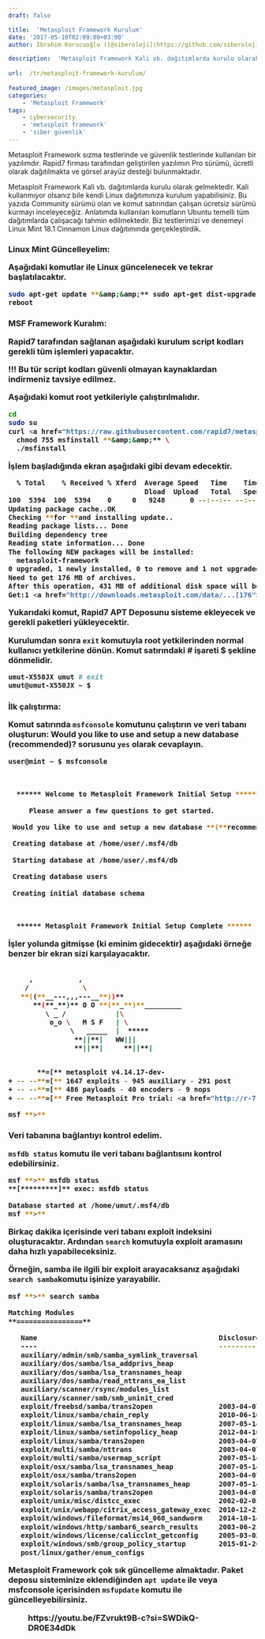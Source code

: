 ```yaml
---
draft: false

title:  'Metasploit Framework Kurulum'
date: '2017-05-10T02:09:00+03:00'
author: İbrahim Korucuoğlu ([@siberoloji](https://github.com/siberoloji))

description:  'Metasploit Framework Kali vb. dağıtımlarda kurulu olarak gelmektedir. Kali kullanmıyor olsanız bile kendi Linux dağıtımınıza kurulum yapabilisiniz. Bu yazıda Community sürümü olan ve komut satırından çalışan ücretsiz sürümü kurmayı inceleyeceğiz. Anlatımda kullanılan komutların Ubuntu temelli tüm dağıtımlarda çalışacağı tahmin edilmektedir. Biz testlerimizi ve denemeyi Linux Mint 18.1 Cinnamon Linux dağıtımında gerçekleştirdik.' 
 
url:  /tr/metasploit-framework-kurulum/
 
featured_image: /images/metasploit.jpg
categories:
    - 'Metasploit Framework'
tags:
    - cybersecurity
    - 'metasploit framework'
    - 'siber güvenlik'
---
```



Metasploit Framework sızma testlerinde ve güvenlik testlerinde kullanılan bir yazılımdır. Rapid7 firması tarafından geliştirilen yazılımın Pro sürümü, ücretli olarak dağıtılmakta ve görsel arayüz desteği bulunmaktadır.



Metasploit Framework Kali vb. dağıtımlarda kurulu olarak gelmektedir. Kali kullanmıyor olsanız bile kendi Linux dağıtımınıza kurulum yapabilisiniz. Bu yazıda Community sürümü olan ve komut satırından çalışan ücretsiz sürümü kurmayı inceleyeceğiz. Anlatımda kullanılan komutların Ubuntu temelli tüm dağıtımlarda çalışacağı tahmin edilmektedir. Biz testlerimizi ve denemeyi Linux Mint 18.1 Cinnamon Linux dağıtımında gerçekleştirdik.



<h3 class="wp-block-heading" id="linux-mint-güncelleyelim">Linux Mint Güncelleyelim:



Aşağıdaki komutlar ile Linux güncelenecek ve tekrar başlatılacaktır.


```bash
sudo apt-get update **&amp;&amp;** sudo apt-get dist-upgrade -y
reboot
```



<h3 class="wp-block-heading" id="msf-framework-kuralım">MSF Framework Kuralım:



Rapid7 tarafından sağlanan aşağıdaki kurulum script kodları gerekli tüm işlemleri yapacaktır.



**!!!** Bu tür script kodları güvenli olmayan kaynaklardan indirmeniz tavsiye edilmez.



Aşağıdaki komut root yetkileriyle çalıştırılmalıdır.


```bash
cd
sudo su
curl <a href="https://raw.githubusercontent.com/rapid7/metasploit-omnibus/master/config/templates/metasploit-framework-wrappers/msfupdate.erb">https://raw.githubusercontent.com/rapid7/metasploit-omnibus/master/config/templates/metasploit-framework-wrappers/msfupdate.erb</a> **>** msfinstall **&amp;&amp;** \
  chmod 755 msfinstall **&amp;&amp;** \
  ./msfinstall
```



İşlem başladığında ekran aşağıdaki gibi devam edecektir.


```bash
  % Total    % Received % Xferd  Average Speed   Time    Time     Time  Current
                                 Dload  Upload   Total   Spent    Left  Speed
100  5394  100  5394    0     0   9248      0 --:--:-- --:--:-- --:--:--  9252
Updating package cache..OK
Checking **for **and installing update..
Reading package lists... Done
Building dependency tree       
Reading state information... Done
The following NEW packages will be installed:
  metasploit-framework
0 upgraded, 1 newly installed, 0 to remove and 1 not upgraded.
Need to get 176 MB of archives.
After this operation, 431 MB of additional disk space will be used.
Get:1 <a href="http://downloads.metasploit.com/data/...[176">http://downloads.metasploit.com/data/...[176</a> MB]

```



Yukarıdaki komut, Rapid7 APT Deposunu sisteme ekleyecek ve gerekli paketleri yükleyecektir.



Kurulumdan sonra `exit` komutuyla root yetkilerinden normal kullanıcı yetkilerine dönün. Komut satırındaki # işareti $ şekline dönmelidir.


```bash
umut-X550JX umut # exit
umut@umut-X550JX ~ $
```



<h3 class="wp-block-heading" id="i̇lk-çalıştırma">İlk çalıştırma:



Komut satırında `msfconsole` komutunu çalıştırın ve veri tabanı oluşturun: **Would you like to use and setup a new database (recommended)?** sorusunu `yes` olarak cevaplayın.


```bash
user@mint ~ $ msfconsole

 

  ****** Welcome to Metasploit Framework Initial Setup ******

     Please answer a few questions to get started.

 Would you like to use and setup a new database **(**recommended**)**? yes

 Creating database at /home/user/.msf4/db

 Starting database at /home/user/.msf4/db

 Creating database users

 Creating initial database schema

 

  ****** Metasploit Framework Initial Setup Complete ******

```



İşler yolunda gitmişse (ki eminim gidecektir) aşağıdaki örneğe benzer bir ekran sizi karşılayacaktır.


```bash
                                                  
     ,           ,
    /             \
   **((**__---,,,---__**))**
      **(**_**)** O O **(**_**)**_________
         \ _ /            |\
          o_o \   M S F   | \
               \   _____  |  *****
                **||**|   WW|||
                **||**|     **||**|


       **=[** metasploit v4.14.17-dev-                        **]**
+ -- --**=[** 1647 exploits - 945 auxiliary - 291 post        **]**
+ -- --**=[** 486 payloads - 40 encoders - 9 nops             **]**
+ -- --**=[** Free Metasploit Pro trial: <a href="http://r-7.co/trymsp">http://r-7.co/trymsp</a> **]**

msf **>** 
```



<h3 class="wp-block-heading" id="veri-tabanına-bağlantıyı-kontrol-edelim">Veri tabanına bağlantıyı kontrol edelim.



`msfdb status` komutu ile veri tabanı bağlantısını kontrol edebilirsiniz.


```bash
msf **>** msfdb status
**[*********]** exec: msfdb status

Database started at /home/umut/.msf4/db
msf **>** 
```



Birkaç dakika içerisinde veri tabanı exploit indeksini oluşturacaktır. Ardından `search` komutuyla exploit aramasını daha hızlı yapabileceksiniz.



Örneğin, samba ile ilgili bir exploit arayacaksanız aşağıdaki `search samba`komutu işinize yarayabilir.


```bash
msf **>** search samba

Matching Modules
**================**

   Name                                            Disclosure Date  Rank       Description
   ----                                            ---------------  ----       -----------
   auxiliary/admin/smb/samba_symlink_traversal                      normal     Samba Symlink Directory Traversal
   auxiliary/dos/samba/lsa_addprivs_heap                            normal     Samba lsa_io_privilege_set Heap Overflow
   auxiliary/dos/samba/lsa_transnames_heap                          normal     Samba lsa_io_trans_names Heap Overflow
   auxiliary/dos/samba/read_nttrans_ea_list                         normal     Samba read_nttrans_ea_list Integer Overflow
   auxiliary/scanner/rsync/modules_list                             normal     List Rsync Modules
   auxiliary/scanner/smb/smb_uninit_cred                            normal     Samba _netr_ServerPasswordSet Uninitialized Credential State
   exploit/freebsd/samba/trans2open                2003-04-07       great      Samba trans2open Overflow **(*******BSD x86**)**
   exploit/linux/samba/chain_reply                 2010-06-16       good       Samba chain_reply Memory Corruption **(**Linux x86**)**
   exploit/linux/samba/lsa_transnames_heap         2007-05-14       good       Samba lsa_io_trans_names Heap Overflow
   exploit/linux/samba/setinfopolicy_heap          2012-04-10       normal     Samba SetInformationPolicy AuditEventsInfo Heap Overflow
   exploit/linux/samba/trans2open                  2003-04-07       great      Samba trans2open Overflow **(**Linux x86**)**
   exploit/multi/samba/nttrans                     2003-04-07       average    Samba 2.2.2 - 2.2.6 nttrans Buffer Overflow
   exploit/multi/samba/usermap_script              2007-05-14       excellent  Samba "username map script" Command Execution
   exploit/osx/samba/lsa_transnames_heap           2007-05-14       average    Samba lsa_io_trans_names Heap Overflow
   exploit/osx/samba/trans2open                    2003-04-07       great      Samba trans2open Overflow **(**Mac OS X PPC**)**
   exploit/solaris/samba/lsa_transnames_heap       2007-05-14       average    Samba lsa_io_trans_names Heap Overflow
   exploit/solaris/samba/trans2open                2003-04-07       great      Samba trans2open Overflow **(**Solaris SPARC**)**
   exploit/unix/misc/distcc_exec                   2002-02-01       excellent  DistCC Daemon Command Execution
   exploit/unix/webapp/citrix_access_gateway_exec  2010-12-21       excellent  Citrix Access Gateway Command Execution
   exploit/windows/fileformat/ms14_060_sandworm    2014-10-14       excellent  MS14-060 Microsoft Windows OLE Package Manager Code Execution
   exploit/windows/http/sambar6_search_results     2003-06-21       normal     Sambar 6 Search Results Buffer Overflow
   exploit/windows/license/calicclnt_getconfig     2005-03-02       average    Computer Associates License Client GETCONFIG Overflow
   exploit/windows/smb/group_policy_startup        2015-01-26       manual     Group Policy Script Execution From Shared Resource
   post/linux/gather/enum_configs                                   normal     Linux Gather Configurations

```



Metasploit Framework çok sık güncelleme almaktadır. Paket deposu sisteminize eklendiğinden `apt update` ile veya msfconsole içerisinden `msfupdate` komutu ile güncelleyebilirsiniz.


<!-- wp:embed {"url":"https://youtu.be/FZvrukt9B-c?si=SWDikQ-DR0E34dDk","type":"video","providerNameSlug":"youtube","responsive":true,"className":"wp-embed-aspect-16-9 wp-has-aspect-ratio"} -->
<figure class="wp-block-embed is-type-video is-provider-youtube wp-block-embed-youtube wp-embed-aspect-16-9 wp-has-aspect-ratio"><div class="wp-block-embed__wrapper">
https://youtu.be/FZvrukt9B-c?si=SWDikQ-DR0E34dDk
</div></figure>
<!-- /wp:embed -->